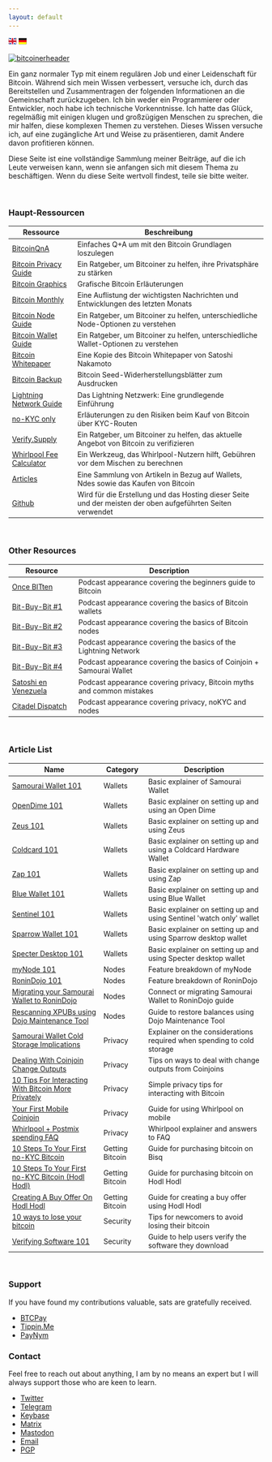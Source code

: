 ```yaml
---
layout: default
---
```


[![uk-flag](uk-flag.png)](index) [![de-flag](de-flag.png)](index-de)

[![bitcoinerheader](https://raw.githubusercontent.com/BitcoinQnA/bitcoiner.guide/master/assets/images/BDG1.png)](https://bitcoiner.guide/)

Ein ganz normaler Typ mit einem regulären Job und einer Leidenschaft für Bitcoin. Während sich mein Wissen verbessert, versuche ich, durch das Bereitstellen und Zusammentragen der folgenden Informationen an die Gemeinschaft zurückzugeben. Ich bin weder ein Programmierer oder Entwickler, noch habe ich technische Vorkenntnisse. Ich hatte das Glück, regelmäßig mit einigen klugen und großzügigen Menschen zu sprechen, die mir halfen, diese komplexen Themen zu verstehen. Dieses Wissen versuche ich, auf eine zugängliche Art und Weise zu präsentieren, damit Andere davon profitieren können.

Diese Seite ist eine vollständige Sammlung meiner Beiträge, auf die ich Leute verweisen kann, wenn sie anfangen sich mit diesem Thema zu beschäftigen. Wenn du diese Seite wertvoll findest, teile sie bitte weiter.


<br/>

### Haupt-Ressourcen

| Ressource                                                   | Beschreibung                                                                        |
|------------------------------------------------------------|------------------------------------------------------------------------------------|
| [BitcoinQnA](https://www.bitcoinqna.com/)                  | Einfaches Q+A um mit den Bitcoin Grundlagen loszulegen                                      |
| [Bitcoin Privacy Guide](https://bitcoinprivacy.guide/)     | Ein Ratgeber, um Bitcoiner zu helfen, ihre Privatsphäre zu stärken                             |
| [Bitcoin Graphics](https://bitcoingraphics.page/)          | Grafische Bitcoin Erläuterungen                                                       |
| [Bitcoin Monthly](https://bitcoinmonthly.news/)            | Eine Auflistung der wichtigsten Nachrichten und Entwicklungen des letzten Monats                     |
| [Bitcoin Node Guide](https://node.guide/)                  | Ein Ratgeber, um Bitcoiner zu helfen, unterschiedliche Node-Optionen zu verstehen                        |
| [Bitcoin Wallet Guide](https://bitcoinwallet.guide/)       | Ein Ratgeber, um Bitcoiner zu helfen, unterschiedliche Wallet-Optionen zu verstehen                         |
| [Bitcoin Whitepaper](https://btcwhitepaper.com/)           | Eine Kopie des Bitcoin Whitepaper von Satoshi Nakamoto                               |
| [Bitcoin Backup](http://bitcoinbackup.io)                  | Bitcoin Seed-Widerherstellungsblätter zum Ausdrucken                                             |
| [Lightning Network Guide](https://ln.guide/)               | Das Lightning Netzwerk: Eine grundlegende Einführung                                      |
| [no-KYC only](https://bitcoinqna.github.io/noKYConly/)     | Erläuterungen zu den Risiken beim Kauf von Bitcoin über KYC-Routen                        |
| [Verify.Supply](https://verify.supply/)                    | Ein Ratgeber, um Bitcoiner zu helfen, das aktuelle Angebot von Bitcoin zu verifizieren                |
| [Whirlpool Fee Calculator](https://www.whirlpoolfees.com/) | Ein Werkzeug, das Whirlpool-Nutzern hilft, Gebühren vor dem Mischen zu berechnen                  |
| [Articles](https://www.bitcoinqna.com/articles)            | Eine Sammlung von Artikeln in Bezug auf Wallets, Ndes sowie das Kaufen von Bitcoin           |
| [Github](https://github.com/BitcoinQnA)                    | Wird für die Erstellung und das Hosting dieser Seite und der meisten der oben aufgeführten Seiten verwendet  |

<br/>


### Other Resources

| Resource                   | Description                                                                |
|---------------------------|----------------------------------------------------------------------------|
| [Once BITten](https://anchor.fm/daniel-prince6/episodes/BitcoinQ_A---Beginners-Or-Refreshers-Guide-To-Bitcoin-eguivq)               | Podcast appearance covering the beginners guide to Bitcoin                               |
| [Bit-Buy-Bit #1](https://www.bit-buy-bit.com/podcast-1/episode/26df4d37/ep35-bitcoin-podcast-with-itcoin-qa)               | Podcast appearance covering the basics of Bitcoin wallets                |
| [Bit-Buy-Bit #2](https://www.bit-buy-bit.com/podcast-1/episode/1c6e67f7/ep38-bitcoin-podcast-with-bitcoin-qa-nodes)               | Podcast appearance covering the basics of Bitcoin nodes                |
| [Bit-Buy-Bit #3](https://www.bit-buy-bit.com/podcast-1/episode/1cdf5f46/ep41-bitcoin-podcast-with-bitcoin-qa-lightning)               | Podcast appearance covering the basics of the Lightning Network                |
| [Bit-Buy-Bit #4](https://www.bit-buy-bit.com/podcast-1/episode/2a64f9e1/ep43-bitcoin-podcast-with-bitcoin-qa-coinjoin)               | Podcast appearance covering the basics of Coinjoin + Samourai Wallet                |
| [Satoshi en Venezuela](https://www.youtube.com/watch?v=QkNxSmdtNNs&feature=youtu.be)               | Podcast appearance covering privacy, Bitcoin myths and common mistakes         |
| [Citadel Dispatch](https://youtu.be/9t8WsT9NpUU) | Podcast appearance covering privacy, noKYC and nodes  |



<br/>


### Article List

| Name        | Category | Description                        |
|---------------------|----------|------------------------------------|
| [Samourai Wallet 101](https://www.bitcoinqna.com/post/samourai-101) | Wallets  | Basic explainer of Samourai Wallet |
| [OpenDime 101](https://www.bitcoinqna.com/post/opendime-101)                  | Wallets          | Basic explainer on setting up and using an Open Dime                                   
| [Zeus 101](https://www.bitcoinqna.com/post/zeus-101)                  | Wallets          | Basic explainer on setting up and using Zeus                  |          
| [Coldcard 101](https://www.bitcoinqna.com/post/coldcard-101)                    | Wallets         | Basic explainer on setting up and using a Coldcard Hardware Wallet                                   |
| [Zap 101](https://www.bitcoinqna.com/post/zap-101)                    | Wallets         | Basic explainer on setting up and using Zap              |
| [Blue Wallet 101](https://www.bitcoinqna.com/post/bluewallet-101)                    | Wallets          | Basic explainer on setting up and using Blue Wallet |
| [Sentinel 101](https://www.bitcoinqna.com/post/sentinel-101)                    | Wallets         | Basic explainer on setting up and using Sentinel 'watch only' wallet      |
|  [Sparrow Wallet 101](https://www.bitcoinqna.com/post/sparrow-wallet-101)                   | Wallets          | Basic explainer on setting up and using Sparrow desktop wallet           |
|  [Specter Desktop 101](https://www.bitcoinqna.com/post/specter-desktop-101)                   | Wallets          | Basic explainer on setting up and using Specter desktop wallet           |
|  [myNode 101](https://www.bitcoinqna.com/post/mynode-features-101)                   | Nodes          | Feature breakdown of myNode                          |
|  [RoninDojo 101](https://www.bitcoinqna.com/post/ronindojo-101)                   | Nodes          | Feature breakdown of RoninDojo                          |
|  [Migrating your Samourai Wallet to RoninDojo](https://www.bitcoinqna.com/post/connecting-or-migrating-your-samourai-wallet-to-ronindojo)                   | Nodes         | Connect or migrating Samourai Wallet to RoninDojo guide                                  |
|  [Rescanning XPUBs using Dojo Maintenance Tool](https://www.bitcoinqna.com/post/rescanning-xpubs-using-dojo-maintenance-tool)   | Nodes         |  Guide to restore balances using Dojo Maintenance Tool                                  |
|  [Samourai Wallet Cold Storage Implications](https://www.bitcoinqna.com/post/samourai-wallet-cold-storage-implications)                   | Privacy         |  Explainer on the considerations required when spending to cold storage                                   |
|  [Dealing With Coinjoin Change Outputs](https://www.bitcoinqna.com/post/dealing-with-coinjoin-change-outputs)                   | Privacy         | Tips on ways to deal with change outputs from Coinjoins                                   |
|  [10 Tips For Interacting With Bitcoin More Privately](https://www.bitcoinqna.com/post/10-tips-for-interacting-with-bitcoin-more-privately)        | Privacy         |  Simple privacy tips for interacting with Bitcoin                                  |
|  [Your First Mobile Coinjoin](https://www.bitcoinqna.com/post/your-first-mobile-coinjoin)                   | Privacy          | Guide for using Whirlpool on mobile                                   |
|  [Whirlpool + Postmix spending FAQ](https://www.bitcoinqna.com/post/whirlpool-faq) | Privacy   | Whirlpool explainer and answers to FAQ                 |
|  [10 Steps To Your First no-KYC Bitcoin](https://www.bitcoinqna.com/post/10-steps-to-your-first-non-kyc-bitcoin)  | Getting Bitcoin         | Guide for purchasing bitcoin on Bisq                                   |
|  [10 Steps To Your First no-KYC Bitcoin (Hodl Hodl)](https://www.bitcoinqna.com/post/10-steps-to-your-first-non-kyc-bitcoin-hodlhodl-edition)                   | Getting Bitcoin         | Guide for purchasing bitcoin on Hodl Hodl                                   |
|  [Creating A Buy Offer On  Hodl Hodl](https://www.bitcoinqna.com/post/creating-a-buy-offer-on-hodl-hodl)  | Getting Bitcoin         |  Guide for creating a buy offer using Hodl Hodl                                  |
|  [10 ways to lose your bitcoin](https://www.bitcoinqna.com/post/10-ways-to-lose-your-bitcoin) | Security | Tips for newcomers to avoid losing their bitcoin |
|  [Verifying Software 101](https://www.bitcoinqna.com/post/verifying-software-101) | Security |  Guide to help users verify the software they download |

<br/>

### Support

If you have found my contributions valuable, sats are gratefully received.

*  [BTCPay](https://bqa.duckdns.org:20486/apps/96ZvtoJQr9bz5QyeDoUfhkmNTLZ/pos)
*  [Tippin.Me](https://tippin.me/@BitcoinQ_A)
*  [PayNym](https://paynym.is/+BQA)

### Contact

Feel free to reach out about anything, I am by no means an expert but I will always support those who are keen to learn.

*   [Twitter](https://twitter.com/BitcoinQ_A)
*   [Telegram](https://t.me/BitcoinQnA)
*   [Keybase](https://keybase.io/bitcoinqna)
*   [Matrix](https://matrix.to/#/@qna:bitcoiner.chat)
*   [Mastodon](https://social.bitcoiner.guide/web/accounts/1#)
*   [Email](mailto:bitcoinqna@tutanota.com)
*   [PGP](pgp)
